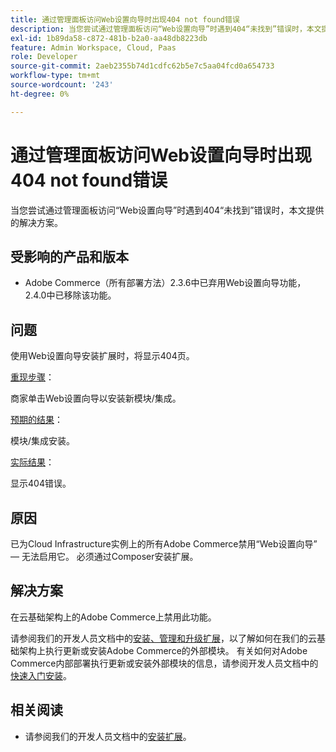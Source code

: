 ```yaml
---
title: 通过管理面板访问Web设置向导时出现404 not found错误
description: 当您尝试通过管理面板访问“Web设置向导”时遇到404“未找到”错误时，本文提供的解决方案。
exl-id: 1b89da58-c872-481b-b2a0-aa48db8223db
feature: Admin Workspace, Cloud, Paas
role: Developer
source-git-commit: 2aeb2355b74d1cdfc62b5e7c5aa04fcd0a654733
workflow-type: tm+mt
source-wordcount: '243'
ht-degree: 0%

---
```


# 通过管理面板访问Web设置向导时出现404 not found错误

当您尝试通过管理面板访问“Web设置向导”时遇到404“未找到”错误时，本文提供的解决方案。

## 受影响的产品和版本

* Adobe Commerce（所有部署方法）2.3.6中已弃用Web设置向导功能，2.4.0中已移除该功能。

## 问题

使用Web设置向导安装扩展时，将显示404页。

<u>重现步骤</u>：

商家单击Web设置向导以安装新模块/集成。

<u>预期的结果</u>：

模块/集成安装。

<u>实际结果</u>：

显示404错误。

## 原因

已为Cloud Infrastructure实例上的所有Adobe Commerce禁用“Web设置向导” — 无法启用它。 必须通过Composer安装扩展。

## 解决方案

在云基础架构上的Adobe Commerce上禁用此功能。

请参阅我们的开发人员文档中的[安装、管理和升级扩展](https://experienceleague.adobe.com/en/docs/commerce-cloud-service/user-guide/configure-store/extensions)，以了解如何在我们的云基础架构上执行更新或安装Adobe Commerce的外部模块。
有关如何对Adobe Commerce内部部署执行更新或安装外部模块的信息，请参阅开发人员文档中的[快速入门安装](https://experienceleague.adobe.com/en/docs/commerce-operations/installation-guide/composer)。

## 相关阅读

* 请参阅我们的开发人员文档中的[安装扩展](https://experienceleague.adobe.com/en/docs/commerce-cloud-service/user-guide/configure-store/extensions#install-an-extension)。
